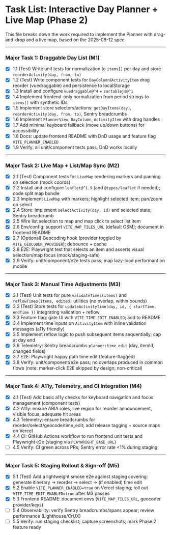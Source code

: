 # Task List: Interactive Day Planner + Live Map (Phase 2)

This file breaks down the work required to implement the Planner with drag-and-drop and a live map, based on the 2025-08-12 spec.

---

### Major Task 1: Draggable Day List (M1)

- [x] 1.1 (Test) Write unit tests for normalization to `items[]` per day and store `reorderActivity(day, from, to)`
- [x] 1.2 (Test) Write component tests for `DayColumn`/`ActivityItem` drag reorder (vuedraggable) and persistence to localStorage
- [x] 1.3 Install and configure `vuedraggable@^4` + `sortablejs@^1`
- [x] 1.4 Implement frontend-only normalization from period strings to `items[]` with synthetic IDs
- [x] 1.5 Implement store selectors/actions: `getDayItems(day)`, `reorderActivity(day, from, to)`, Sentry breadcrumbs
- [x] 1.6 Implement `PlannerView`, `DayColumn`, `ActivityItem` with drag handles
- [x] 1.7 Add minimal keyboard fallback (move up/down buttons) for accessibility
- [x] 1.8 Docs: update frontend README with DnD usage and feature flag `VITE_PLANNER_ENABLED`
- [x] 1.9 Verify: all unit/component tests pass, DnD works locally

---

### Major Task 2: Live Map + List/Map Sync (M2)

- [x] 2.1 (Test) Component tests for `LiveMap` rendering markers and panning on selection (mock coords)
- [x] 2.2 Install and configure `leaflet@^1.9` (and `@types/leaflet` if needed); code split map bundle
- [x] 2.3 Implement `LiveMap` with markers; highlight selected item; pan/zoom on select
- [x] 2.4 Store: implement `selectActivity(day, id)` and selected state; Sentry breadcrumb
- [x] 2.5 Wire list selection to map and map click to select list item
- [x] 2.6 Env/config: support `VITE_MAP_TILES_URL` (default OSM); document in frontend README
- [x] 2.7 (Optional) Geocoding hook (provider toggled by `VITE_GEOCODER_PROVIDER`); debounce + cache
- [x] 2.8 E2E: Playwright test that selects an item and asserts visual selection/map focus (mock/staging-safe)
- [x] 2.9 Verify: unit/component/e2e tests pass; map lazy-load performant on mobile

---

### Major Task 3: Manual Time Adjustments (M3)

- [x] 3.1 (Test) Unit tests for pure `validateTimes(items)` and `reflowTimes(items, edited)` utilities (no overlap, within bounds)
- [x] 3.2 (Test) Store tests for `updateActivityTime(day, id, { startTime, endTime })` integrating validation + reflow
- [x] 3.3 Feature flag: gate UI with `VITE_TIME_EDIT_ENABLED`; add to README
- [x] 3.4 Implement time inputs on `ActivityItem` with inline validation messages (a11y friendly)
- [x] 3.5 Implement reflow logic to push subsequent items sequentially; cap at day end
- [x] 3.6 Telemetry: Sentry breadcrumbs `planner:time_edit` (day, itemId, changed fields)
- [x] 3.7 E2E: Playwright happy path time edit (feature-flagged)
- [x] 3.8 Verify: unit/component/e2e pass; no overlaps produced in common flows (note: marker-click E2E skipped by design; non-critical)

---

### Major Task 4: A11y, Telemetry, and CI Integration (M4)

- [x] 4.1 (Test) Add basic a11y checks for keyboard navigation and focus management (component tests)
- [x] 4.2 A11y: ensure ARIA roles, live region for reorder announcement, visible focus, adequate hit areas
- [x] 4.3 Telemetry: ensure breadcrumbs for reorder/select/geocode/time_edit; add release tagging + source maps on Vercel
- [x] 4.4 CI: GitHub Actions workflow to run frontend unit tests and Playwright e2e (staging via `PLAYWRIGHT_BASE_URL`)
- [ ] 4.5 Verify: CI green across PRs; Sentry error rate <1% during staging

---

### Major Task 5: Staging Rollout & Sign-off (M5)

- [x] 5.1 (Test) Add a lightweight smoke e2e against staging covering: generate itinerary → reorder → select → (if enabled) time edit
- [x] 5.2 Enable `VITE_PLANNER_ENABLED=true` on Vercel staging; roll out `VITE_TIME_EDIT_ENABLED=true` after M3 passes
- [x] 5.3 Frontend README: document envs (`VITE_MAP_TILES_URL`, geocoder provider/keys)
- [ ] 5.4 Observability: verify Sentry breadcrumbs/spans appear; review performance (Lighthouse/CrUX)
- [ ] 5.5 Verify: run staging checklist; capture screenshots; mark Phase 2 feature ready
